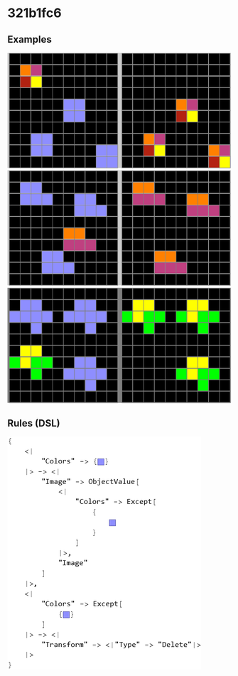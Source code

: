 # 321b1fc6

## Examples

![ARC examples for 321b1fc6](examples.png?raw=true)

## Rules (DSL)

![DSL rules for 321b1fc6](rules.png?raw=true)

